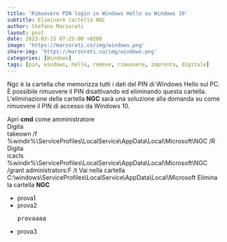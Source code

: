 ```yaml
---
title: 'Rimuovere PIN login in Windows Hello su Windows 10'
subtitle: Eliminare cartella NGC
author: Stefano Marzorati
layout: post
date: 2023-03-15 07:25:00 +0200
image: 'https://marzorati.co/img/windows.png'
share-img: 'https://marzorati.co/img/windows.png'
categories: [Windows]
tags: [pin, windows, hello, remove, rimuovere, impronta, digitale]
---
```

Ngc è la cartella che memorizza tutti i dati del PIN di Windows Hello sul PC.   
È possibile rimuovere il PIN disattivando ed eliminando questa cartella.   
L'eliminazione della cartella **NGC** sarà una soluzione alla domanda su come rimuovere il PIN di accesso da Windows 10.   

Apri **cmd** come amministratore   
Digita   
	takeown /f %windir%\ServiceProfiles\LocalService\AppData\Local\Microsoft\NGC /R
Digita   
	icacls %windir%\ServiceProfiles\LocalService\AppData\Local\Microsoft\NGC /grant administrators:F /t
Vai nella cartella   
	C:\windows\ServiceProfiles\LocalService\AppData\Local\Microsoft
Elimina la cartella **NGC**

- prova1
- prova2 <pre>provaaaa</pre>
- prova3
